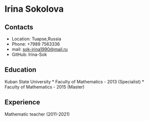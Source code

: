 # Irina Sokolova

## Contacts
  * Location: Tuapse,Russia
  * Phone: +7989 7563336
  * mail: sok-irina1990@mail.ru
  * GitHub: Irina-Sok

## Education
Kuban State University
      * Faculty of Mathematics - 2013 (Specialist)
      * Faculty of Mathematics - 2015 (Master)
 
## Experience
Mathematic teacher (2011-2021)

